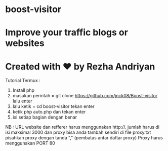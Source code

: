 # boost-visitor
Improve your traffic blogs or websites
======================================
Created with ♥ by Rezha Andriyan
======================================
Tutorial Termux : 
1. Install php
2. masukan perintah = git clone https://github.com/jnck08/Boost-visitor lalu enter
3. lalu ketik = cd boost-visitor tekan enter
4. ketik php auto.php dan tekan enter
5. isi setiap bagian dengan benar

NB : 
URL website dan refferer harus menggunakan http://.
jumlah harus di isi maksimal 3000 dan proxy bisa anda tambah sendiri di file proxy.txt
pisahkan proxy dengan tanda "," (pembatas antar daftar proxy)
Proxy harus menggunakan PORT 80
